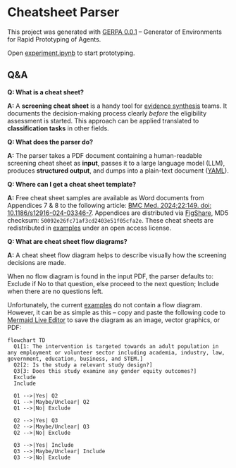 # Cheatsheet Parser
This project was generated with [GERPA 0.0.1](https://github.com/pvzhelnov/gerpa/releases/tag/v0.0.1) – Generator of Environments for Rapid Prototyping of Agents.

Open [experiment.ipynb](experiment.ipynb) to start prototyping.

## Q&A

**Q: What is a cheat sheet?**

**A:** A **screening cheat sheet** is a handy tool for [evidence synthesis](https://chatgpt.com/?q=What+is+evidence+synthesis?) teams. It documents the decision-making process clearly _before_ the eligibility assessment is started. This approach can be applied translated to **classification tasks** in other fields.

**Q: What does the parser do?**

**A:** The parser takes a PDF document containing a human-readable screening cheat sheet as **input**, passes it to a large language model (LLM), produces **structured output**, and dumps into a plain-text document ([YAML](https://en.wikipedia.org/wiki/YAML)).

**Q: Where can I get a cheat sheet template?**

**A:** Free cheat sheet samples are available as Word documents from Appendices 7 & 8 to the following article: [BMC Med. 2024;22:149. doi: 10.1186/s12916-024-03346-7](https://doi.org/10.1186/s12916-024-03346-7). Appendices are distributed via [FigShare](https://figshare.com/articles/journal_contribution/Additional_file_1_of_Interventions_on_gender_equity_in_the_workplace_a_scoping_review/25556501), MD5 checksum: `50092e26fc71af3cd2403e51f05cfa2e`. These cheat sheets are redistributed in [examples](examples/) under an open access license.

**Q: What are cheat sheet flow diagrams?**

**A:** A cheat sheet flow diagram helps to describe visually how the screening decisions are made.

When no flow diagram is found in the input PDF, the parser defaults to: Exclude if No to that question, else proceed to the next question; Include when there are no questions left. 

Unfortunately, the current [examples](examples/) do not contain a flow diagram. However, it can be as simple as this – copy and paste the following code to [Mermaid Live Editor](https://mermaid.live/) to save the diagram as an image, vector graphics, or PDF:

```mermaid
flowchart TD
  Q1[1: The intervention is targeted towards an adult population in any employment or volunteer sector including academia, industry, law, government, education, business, and STEM.]
  Q2[2: Is the study a relevant study design?]
  Q3[3: Does this study examine any gender equity outcomes?]
  Exclude
  Include

  Q1 -->|Yes| Q2
  Q1 -->|Maybe/Unclear| Q2
  Q1 -->|No| Exclude

  Q2 -->|Yes| Q3
  Q2 -->|Maybe/Unclear| Q3
  Q2 -->|No| Exclude

  Q3 -->|Yes| Include
  Q3 -->|Maybe/Unclear| Include
  Q3 -->|No| Exclude
```
